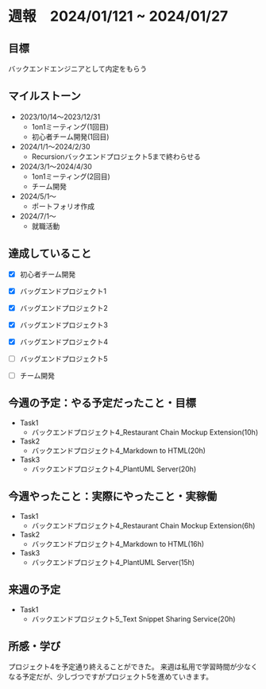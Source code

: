 # 週報　2024/01/121 ~ 2024/01/27

## 目標
バックエンドエンジニアとして内定をもらう

## マイルストーン
- 2023/10/14〜2023/12/31
    - 1on1ミーティング(1回目)
    - 初心者チーム開発(1回目)
- 2024/1/1〜2024/2/30
    - Recursionバックエンドプロジェクト5まで終わらせる
- 2024/3/1〜2024/4/30
    - 1on1ミーティング(2回目)
    - チーム開発
- 2024/5/1〜
    - ポートフォリオ作成
- 2024/7/1〜
    - 就職活動

## 達成していること
- [x] 初心者チーム開発
- [x] バッグエンドプロジェクト1
- [x] バッグエンドプロジェクト2
- [x] バッグエンドプロジェクト3
- [x] バッグエンドプロジェクト4
- [ ] バッグエンドプロジェクト5
- [ ] チーム開発


## 今週の予定：やる予定だったこと・目標
- Task1
    - バックエンドプロジェクト4_Restaurant Chain Mockup Extension(10h)
- Task2
    - バックエンドプロジェクト4_Markdown to HTML(20h)
- Task3
    - バックエンドプロジェクト4_PlantUML Server(20h)
  
## 今週やったこと：実際にやったこと・実稼働
- Task1
    - バックエンドプロジェクト4_Restaurant Chain Mockup Extension(6h)
- Task2
    - バックエンドプロジェクト4_Markdown to HTML(16h)
- Task3
    - バックエンドプロジェクト4_PlantUML Server(15h)
  
## 来週の予定
- Task1
    - バックエンドプロジェクト5_Text Snippet Sharing Service(20h)

## 所感・学び
プロジェクト4を予定通り終えることができた。
来週は私用で学習時間が少なくなる予定だが、少しづつですがプロジェクト5を進めていきます。